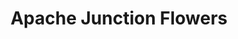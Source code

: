 ---
title: "Apache Junction Flowers"
url: /apache-junction/apache-junction-flowers/
shop: Blumen
---